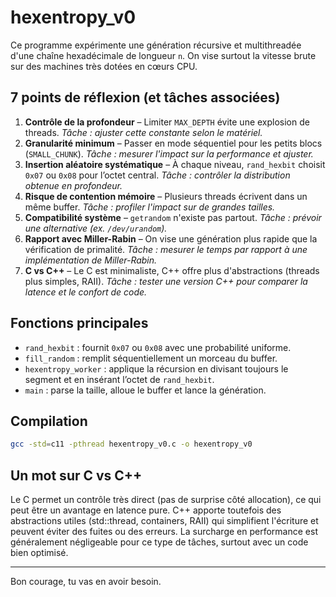# hexentropy_v0

Ce programme expérimente une génération récursive et multithreadée d'une chaîne hexadécimale de longueur `n`. On vise surtout la vitesse brute sur des machines très dotées en cœurs CPU.

## 7 points de réflexion (et tâches associées)
1. **Contrôle de la profondeur** –
   Limiter `MAX_DEPTH` évite une explosion de threads.
   *Tâche : ajuster cette constante selon le matériel.*
2. **Granularité minimum** –
   Passer en mode séquentiel pour les petits blocs (`SMALL_CHUNK`).
   *Tâche : mesurer l'impact sur la performance et ajuster.*
3. **Insertion aléatoire systématique** –
   À chaque niveau, `rand_hexbit` choisit `0x07` ou `0x08` pour l’octet central.
   *Tâche : contrôler la distribution obtenue en profondeur.*
4. **Risque de contention mémoire** –
   Plusieurs threads écrivent dans un même buffer.
   *Tâche : profiler l'impact sur de grandes tailles.*
5. **Compatibilité système** –
   `getrandom` n'existe pas partout.
   *Tâche : prévoir une alternative (ex. `/dev/urandom`).*
6. **Rapport avec Miller-Rabin** –
   On vise une génération plus rapide que la vérification de primalité.
   *Tâche : mesurer le temps par rapport à une implémentation de Miller-Rabin.*
7. **C vs C++** –
   Le C est minimaliste, C++ offre plus d'abstractions (threads plus simples, RAII).
   *Tâche : tester une version C++ pour comparer la latence et le confort de code.*

## Fonctions principales
- `rand_hexbit` : fournit `0x07` ou `0x08` avec une probabilité uniforme.
- `fill_random` : remplit séquentiellement un morceau du buffer.
- `hexentropy_worker` : applique la récursion en divisant toujours le segment et en insérant l’octet de `rand_hexbit`.
- `main` : parse la taille, alloue le buffer et lance la génération.

## Compilation
```bash
gcc -std=c11 -pthread hexentropy_v0.c -o hexentropy_v0
```

## Un mot sur C vs C++
Le C permet un contrôle très direct (pas de surprise côté allocation), ce qui peut être un avantage en latence pure. C++ apporte toutefois des abstractions utiles (std::thread, containers, RAII) qui simplifient l'écriture et peuvent éviter des fuites ou des erreurs. La surcharge en performance est généralement négligeable pour ce type de tâches, surtout avec un code bien optimisé.

---
Bon courage, tu vas en avoir besoin.
